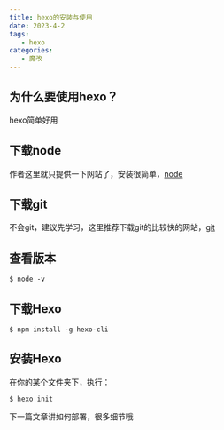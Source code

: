 ```yaml
---
title: hexo的安装与使用
date: 2023-4-2
tags:
   - hexo
categories:
   - 魔改
---
```




## 为什么要使用hexo？
hexo简单好用



## 下载node
作者这里就只提供一下网站了，安装很简单，[node](https://nodejs.org/en)


## 下载git
不会git，建议先学习，这里推荐下载git的比较快的网站，[git](https://registry.npmmirror.com/binary.html?path=git-for-windows/)

## 查看版本
```shell
$ node -v
```
## 下载Hexo
```shell
$ npm install -g hexo-cli
```
## 安装Hexo
在你的某个文件夹下，执行：
```shell
$ hexo init
```
下一篇文章讲如何部署，很多细节哦

